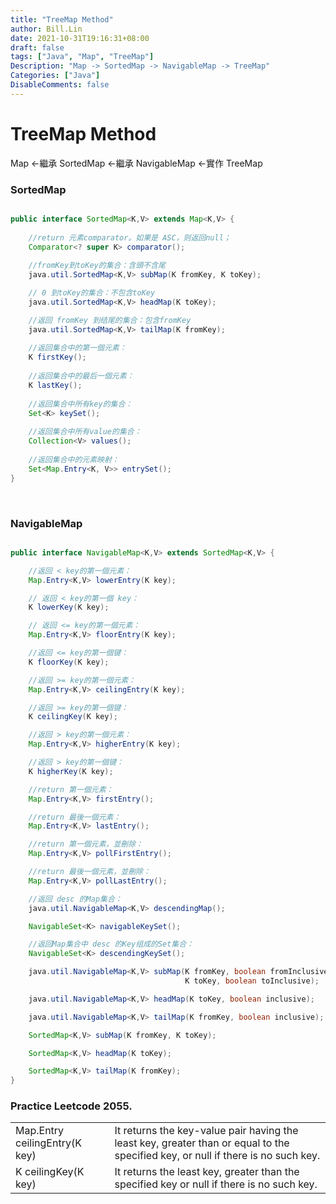 ```yaml
---
title: "TreeMap Method"
author: Bill.Lin
date: 2021-10-31T19:16:31+08:00
draft: false
tags: ["Java", "Map", "TreeMap"]
Description: "Map -> SortedMap -> NavigableMap -> TreeMap"
Categories: ["Java"]
DisableComments: false
---
```


# TreeMap Method

Map <-繼承 SortedMap <-繼承 NavigableMap <-實作 TreeMap

### SortedMap

```java

public interface SortedMap<K,V> extends Map<K,V> {
    
    //return 元素comparator。如果是 ASC，则返回null；
    Comparator<? super K> comparator();
    
    //fromKey到toKey的集合：含頭不含尾
    java.util.SortedMap<K,V> subMap(K fromKey, K toKey);

    // 0 到toKey的集合：不包含toKey
    java.util.SortedMap<K,V> headMap(K toKey);

    //返回 fromKey 到结尾的集合：包含fromKey
    java.util.SortedMap<K,V> tailMap(K fromKey);
    
    //返回集合中的第一個元素：
    K firstKey();
   
    //返回集合中的最后一個元素：
    K lastKey();
    
    //返回集合中所有key的集合：
    Set<K> keySet();
    
    //返回集合中所有value的集合：
    Collection<V> values();
    
    //返回集合中的元素映射：
    Set<Map.Entry<K, V>> entrySet();
}

```

<br>

### NavigableMap

```java

public interface NavigableMap<K,V> extends SortedMap<K,V> {

    //返回 < key的第一個元素：
    Map.Entry<K,V> lowerEntry(K key);

    // 返回 < key的第一個 key：
    K lowerKey(K key);

    // 返回 <= key的第一個元素：
    Map.Entry<K,V> floorEntry(K key);

    //返回 <= key的第一個键：
    K floorKey(K key);

    //返回 >= key的第一個元素：
    Map.Entry<K,V> ceilingEntry(K key);

    //返回 >= key的第一個键：
    K ceilingKey(K key);

    //返回 > key的第一個元素：
    Map.Entry<K,V> higherEntry(K key);

    //返回 > key的第一個键：
    K higherKey(K key);

    //return 第一個元素：
    Map.Entry<K,V> firstEntry();

    //return 最後一個元素：
    Map.Entry<K,V> lastEntry();

    //return 第一個元素，並刪除：
    Map.Entry<K,V> pollFirstEntry();

    //return 最後一個元素，並刪除：
    Map.Entry<K,V> pollLastEntry();

    //返回 desc 的Map集合：
    java.util.NavigableMap<K,V> descendingMap();

    NavigableSet<K> navigableKeySet();

    //返回Map集合中 desc 的Key组成的Set集合：
    NavigableSet<K> descendingKeySet();

    java.util.NavigableMap<K,V> subMap(K fromKey, boolean fromInclusive,
                                       K toKey, boolean toInclusive);

    java.util.NavigableMap<K,V> headMap(K toKey, boolean inclusive);

    java.util.NavigableMap<K,V> tailMap(K fromKey, boolean inclusive);

    SortedMap<K,V> subMap(K fromKey, K toKey);

    SortedMap<K,V> headMap(K toKey);

    SortedMap<K,V> tailMap(K fromKey);
}

```

### Practice Leetcode 2055.

<table>
    <tr>
        <td>Map.Entry<K,V> ceilingEntry(K key)</td>
        <td>It returns the key-value pair having the least key, greater than or equal to the specified key, or null if there is no such key.</td>
    </tr>
    <tr>
        <td>K ceilingKey(K key)	</td>
        <td>It returns the least key, greater than the specified key or null if there is no such key.
        </td>
    </tr>
</table>



